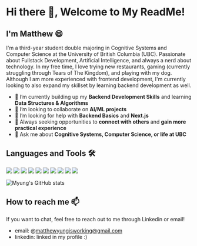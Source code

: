# Hi there 👋, Welcome to My ReadMe!

## I'm Matthew 😄

I'm a third-year student double majoring in Cognitive Systems and Computer Science at the University of British Columbia (UBC). Passionate about Fullstack Development, Artificial Intelligence, and always a nerd about technology. In my free time, I love trying new restaurants, gaming (currently struggling through Tears of The Kingdom), and playing with my dog. Although I am more experienced with frontend development, I'm currently looking to also expand my skillset by learning backend development as well. 

- 🌱 I’m currently building up my **Backend Development Skills** and learning **Data Structures & Algorithms**
- 👯 I’m looking to collaborate on **AI/ML projects**
- 🤔 I’m looking for help with **Backend Basics** and **Next.js**
- 🔗 Always seeking opportunities to **connect with others** and **gain more practical experience**
- 💬 Ask me about **Cognitive Systems, Computer Science, or life at UBC**

## Languages and Tools 🛠️
<p align="left">
  <img src="https://img.shields.io/badge/Python-%233776AB.svg?style=flat-square&logo=python&logoColor=white" />
  <img src="https://img.shields.io/badge/Java-%23ED8B00.svg?style=flat-square&logo=java&logoColor=white" />
  <img src="https://img.shields.io/badge/JavaScript-%23F7DF1E.svg?style=flat-square&logo=javascript&logoColor=black" />
  <img src="https://img.shields.io/badge/React-%2361DAFB.svg?style=flat-square&logo=react&logoColor=black" />
  <img src="https://img.shields.io/badge/HTML5-%23E34F26.svg?style=flat-square&logo=html5&logoColor=white" />
  <img src="https://img.shields.io/badge/CSS3-%231572B6.svg?style=flat-square&logo=css3&logoColor=white" />
  <img src="https://img.shields.io/badge/Tailwind_CSS-%2338B2AC.svg?style=flat-square&logo=tailwind-css&logoColor=white" />
  <img src="https://img.shields.io/badge/C-%23A8B9CC.svg?style=flat-square&logo=c&logoColor=black" />
  <img src="https://img.shields.io/badge/Git-%23F05033.svg?style=flat-square&logo=git&logoColor=white" />
  <img src="https://img.shields.io/badge/GitHub-%23121011.svg?style=flat-square&logo=github&logoColor=white" />
</p>

![Myung's GitHub stats](https://github-readme-stats.vercel.app/api?username=myung03&show_icons=true&theme=tokyonight)

## How to reach me 📫
If you want to chat, feel free to reach out to me through Linkedin or email! 
- email: @matthewyungisworking@gmail.com
- linkedin: linked in my profile :) 

